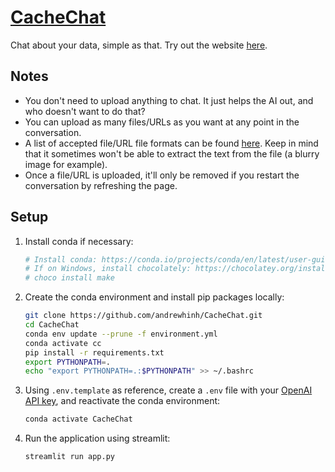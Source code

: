 # [CacheChat](https://cachechat.pagekite.me/)

Chat about your data, simple as that. Try out the website [here](https://cachechat.pagekite.me/).

## Notes

- You don't need to upload anything to chat. It just helps the AI out, and who doesn't want to do that?
- You can upload as many files/URLs as you want at any point in the conversation.
- A list of accepted file/URL file formats can be found [here](https://textract.readthedocs.io/en/stable/#currently-supporting). Keep in mind that it sometimes won't be able to extract the text from the file (a blurry image for example).
- Once a file/URL is uploaded, it'll only be removed if you restart the conversation by refreshing the page.

## Setup

1. Install conda if necessary:

    ```bash
    # Install conda: https://conda.io/projects/conda/en/latest/user-guide/install/index.html#regular-installation
    # If on Windows, install chocolately: https://chocolatey.org/install. Then, run:
    # choco install make
    ```

2. Create the conda environment and install pip packages locally:

    ```bash
    git clone https://github.com/andrewhinh/CacheChat.git
    cd CacheChat
    conda env update --prune -f environment.yml
    conda activate cc
    pip install -r requirements.txt
    export PYTHONPATH=.
    echo "export PYTHONPATH=.:$PYTHONPATH" >> ~/.bashrc
    ```

3. Using `.env.template` as reference, create a `.env` file with your [OpenAI API key](https://beta.openai.com/account/api-keys), and reactivate the conda environment:

    ```bash
    conda activate CacheChat
    ```

4. Run the application using streamlit:

   ```bash
   streamlit run app.py
   ```
